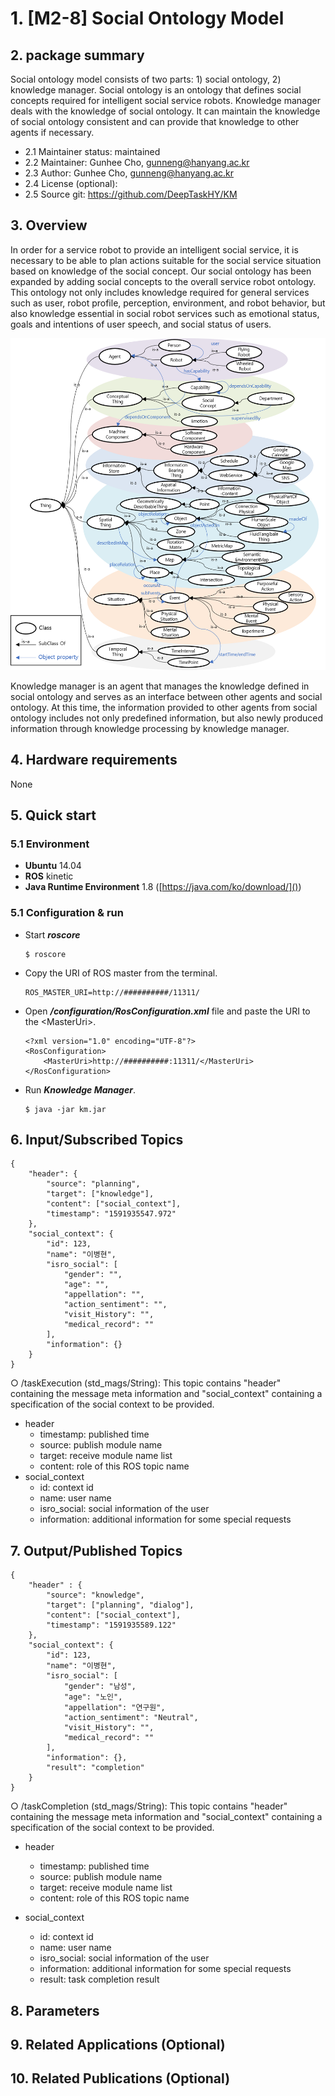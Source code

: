 # 1. [M2-8] Social Ontology Model

## 2. package summary 

Social ontology model consists of two parts: 1) social ontology, 2) knowledge manager. Social ontology is an ontology that defines social concepts required for intelligent social service robots. Knowledge manager deals with the knowledge of social ontology. It can maintain the knowledge of social ontology consistent and can provide that knowledge to other agents if necessary.

- 2.1 Maintainer status: maintained
- 2.2 Maintainer: Gunhee Cho, [gunneng@hanyang.ac.kr]()
- 2.3 Author: Gunhee Cho, [gunneng@hanyang.ac.kr]()
- 2.4 License (optional): 
- 2.5 Source git: https://github.com/DeepTaskHY/KM

## 3. Overview

In order for a service robot to provide an intelligent social service, it is necessary to be able to plan actions suitable for the social service situation based on knowledge of the social concept. Our social ontology has been expanded by adding social concepts to the overall service robot ontology. This ontology not only includes knowledge required for general services such as user, robot profile, perception, environment, and robot behavior, but also knowledge essential in social robot services such as emotional status, goals and intentions of user speech, and social status of users.

![ontology_structure](./figure/onto_structure.png)

Knowledge manager is an agent that manages the knowledge defined in social ontology and serves as an interface between other agents and social ontology. At this time, the information provided to other agents from social ontology includes not only predefined information, but also newly produced information through knowledge processing by knowledge manager.

## 4. Hardware requirements

None


## 5. Quick start

### 5.1 Environment

- **Ubuntu** 14.04
- **ROS** kinetic
- **Java Runtime Environment** 1.8 ([https://java.com/ko/download/]())

### 5.1 Configuration & run

- Start _**roscore**_
    ```
    $ roscore
    ```

- Copy the URI of ROS master from the terminal.
    ```
    ROS_MASTER_URI=http://##########/11311/
    ```

- Open _**/configuration/RosConfiguration.xml**_ file and paste the URI to the \<MasterUri\>.
    ```
    <?xml version="1.0" encoding="UTF-8"?>
    <RosConfiguration>
	    <MasterUri>http://##########:11311/</MasterUri>
    </RosConfiguration>
    ```

- Run _**Knowledge Manager**_.
    ```
    $ java -jar km.jar
    ```

## 6. Input/Subscribed Topics

```
{
    "header": {
        "source": "planning",
        "target": ["knowledge"],
        "content": ["social_context"],
        "timestamp": "1591935547.972"
    },
    "social_context": {
        "id": 123,
        "name": "이병현",
        "isro_social": [
            "gender": "",
            "age": "",
            "appellation": "",
            "action_sentiment": "",
            "visit_History": "",
            "medical_record": ""
        ],
        "information": {}
    }
}
```
○ /taskExecution (std_mags/String): This topic contains "header" containing the message meta information and "social_context" containing a specification of the social context to be provided.

- header
    - timestamp: published time  
    - source: publish module name  
    - target: receive module name list
    - content: role of this ROS topic name  
- social_context
    - id: context id
    - name: user name
    - isro_social: social information of the user
    - information: additional information for some special requests


## 7. Output/Published Topics

```
{
    "header" : {
        "source": "knowledge",
        "target": ["planning", "dialog"],
        "content": ["social_context"],
        "timestamp": "1591935589.122"
    },
    "social_context": {
        "id": 123,
        "name": "이병현",
        "isro_social": [
            "gender": "남성",
            "age": "노인",
            "appellation": "연구원",
            "action_sentiment": "Neutral",
            "visit_History": "",
            "medical_record": ""
        ],
        "information": {},
        "result": "completion"
    }
}
```
○ /taskCompletion (std_mags/String): This topic contains "header" containing the message meta information and "social_context" containing a specification of the social context to be provided.

- header
    - timestamp: published time  
    - source: publish module name  
    - target: receive module name list
    - content: role of this ROS topic name

- social_context
    - id: context id
    - name: user name
    - isro_social: social information of the user
    - information: additional information for some special requests
    - result: task completion result

## 8. Parameters

## 9. Related Applications (Optional)

## 10. Related Publications (Optional)

